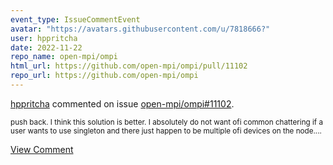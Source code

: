 ```yaml
---
event_type: IssueCommentEvent
avatar: "https://avatars.githubusercontent.com/u/7818666?"
user: hppritcha
date: 2022-11-22
repo_name: open-mpi/ompi
html_url: https://github.com/open-mpi/ompi/pull/11102
repo_url: https://github.com/open-mpi/ompi
---
```


<a href='https://github.com/hppritcha' target='_blank'>hppritcha</a> commented on issue <a href='https://github.com/open-mpi/ompi/pull/11102' target='_blank'>open-mpi/ompi#11102</a>.

<small>push back.   I think this solution is better.  I absolutely do not want ofi common chattering if a user wants to use singleton and there just happen to be multiple ofi devices on the node....</small>

<a href='https://github.com/open-mpi/ompi/pull/11102' target='_blank'>View Comment</a>